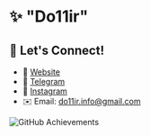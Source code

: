 
# ✨ "Do11ir"

## 🔗 Let's Connect!
- 📝 [Website](https://do11.ir)
- 📝 [Telegram](https://t.me/do11ir)
- 📝 [Instagram](https://instagram.com/do11.ir)
- ✉️ Email: do11ir.info@gmail.com

![GitHub Achievements](https://github-profile-trophy.vercel.app/?username=do11ir&theme=radical)

<!--

**Here are some ideas to get you started:**

🙋‍♀️ A short introduction - what is your organization all about?
🌈 Contribution guidelines - how can the community get involved?
👩‍💻 Useful resources - where can the community find your docs? Is there anything else the community should know?
🍿 Fun facts - what does your team eat for breakfast?
🧙 Remember, you can do mighty things with the power of [Markdown](https://docs.github.com/github/writing-on-github/getting-started-with-writing-and-formatting-on-github/basic-writing-and-formatting-syntax)
-->
